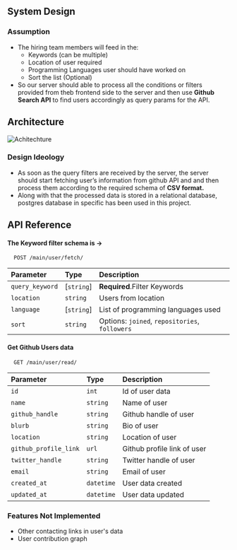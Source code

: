 ## System Design

### Assumption

- The hiring team members will feed in the:
    - Keywords (can be multiple)
    - Location of user required
    - Programming Languages user should have worked on
    - Sort the list (Optional)
- So our server should able to process all the conditions or filters provided from theb frontend side to the server and then use ******Github Search API****** to find users accordingly as query params for the API.


## Architecture

![Achitechture](https://user-images.githubusercontent.com/71699045/203653821-ce6d66f2-f05e-4d3f-a861-15339edbc11a.png)


### Design Ideology

- As soon as the query filters are received by the server, the server should start fetching user’s information from github API and and then process them according to the required schema of **CSV format.**
- Along with that the processed data is stored in a relational database, postgres database in specific has been used in this project.
## API Reference

#### The Keyword filter schema is →


```http
  POST /main/user/fetch/
```

| Parameter | Type     | Description                |
| :-------- | :------- | :------------------------- |
| `query_keyword` | [`string`] | **Required**.Filter Keywords  |
| `location` | `string` |  Users from location |
| `language` | [`string`] |  List of programming languages used |
| `sort` | `string` |  Options: `joined`, `repositories`, `followers` |

#### Get Github Users data 

```http
  GET /main/user/read/
```

| Parameter | Type     | Description                       |
| :-------- | :------- | :-------------------------------- |
| `id`      | `int` |  Id of user data |
| `name`      | `string` |  Name of user |
| `github_handle`      | `string` |  Github handle of user |
| `blurb`      | `string` |  Bio of user  |
| `location`      | `string` |  Location of user  |
| `github_profile_link`      | `url` |  Github profile link of user  |
| `twitter_handle`      | `string` |  Twitter handle of user  |
| `email`      | `string` |  Email of user  |
| `created_at`      | `datetime` |  User data created  |
| `updated_at`      | `datetime` |  User data updated  |


### Features Not Implemented

- Other contacting links in user's data
- User contribution graph


